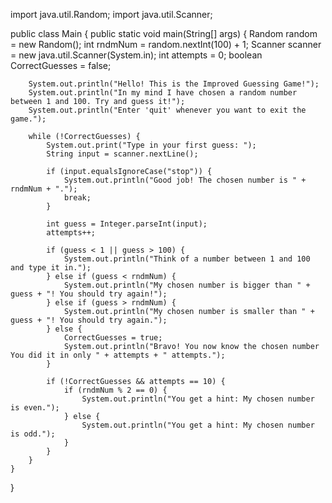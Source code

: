 import java.util.Random;
import java.util.Scanner;

public class Main {
    public static void main(String[] args) {
        Random random = new Random();
        int rndmNum = random.nextInt(100) + 1;
        Scanner scanner = new java.util.Scanner(System.in);
        int attempts = 0;
        boolean CorrectGuesses = false;

        System.out.println("Hello! This is the Improved Guessing Game!");
        System.out.println("In my mind I have chosen a random number between 1 and 100. Try and guess it!");
        System.out.println("Enter 'quit' whenever you want to exit the game.");

        while (!CorrectGuesses) {
            System.out.print("Type in your first guess: ");
            String input = scanner.nextLine();

            if (input.equalsIgnoreCase("stop")) {
                System.out.println("Good job! The chosen number is " + rndmNum + ".");
                break;
            }

            int guess = Integer.parseInt(input);
            attempts++;

            if (guess < 1 || guess > 100) {
                System.out.println("Think of a number between 1 and 100 and type it in.");
            } else if (guess < rndmNum) {
                System.out.println("My chosen number is bigger than " + guess + "! You should try again!");
            } else if (guess > rndmNum) {
                System.out.println("My chosen number is smaller than " + guess + "! You should try again.");
            } else {
                CorrectGuesses = true;
                System.out.println("Bravo! You now know the chosen number You did it in only " + attempts + " attempts.");
            }

            if (!CorrectGuesses && attempts == 10) {
                if (rndmNum % 2 == 0) {
                    System.out.println("You get a hint: My chosen number is even.");
                } else {
                    System.out.println("You get a hint: My chosen number is odd.");
                }
            }
        }
    }
}
